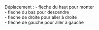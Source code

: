 Déplacement : - fleche du haut pour monter  
              - fleche du bas pour descendre  
              - fleche de droite pour aller à droite  
              - fleche de gauche pour aller à gauche  

